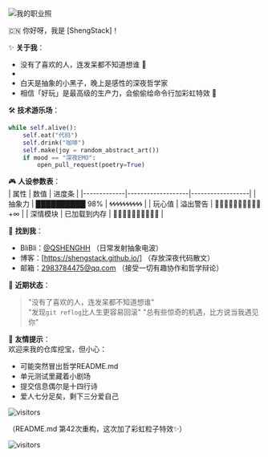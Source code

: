 ![我的职业照](https://img.picui.cn/free/2025/06/23/68593b72efb49.png)



 🇨🇳 你好呀，我是 [ShengStack]！  

✨ **关于我**：  
- 没有了喜欢的人，连发呆都不知道想谁 🎨  
-   
- 白天是抽象的小黑子，晚上是感性的深夜哲学家  
- 相信「好玩」是最高级的生产力，会偷偷给命令行加彩虹特效 🌈  

🛠️ **技术游乐场**：  
```python
while self.alive():
    self.eat("代码") 
    self.drink("咖啡")
    self.make(joy = random_abstract_art())
    if mood == "深夜EMO":
        open_pull_request(poetry=True)
```

🎮 **人设参数表**：  
| 属性        | 数值              | 进度条           |
|-------------|-------------------|------------------|
| 抽象力      | ██████████ 98%   | 🌀🌀🌀🌀🌀🌀🌀🌀🌀🌀 |
| 玩心值      | 溢出警告          | 🎪🎪🎪🎪🎪🎪🎪🎪🎪🎪+∞ |
| 深情模块    | 已加载到内存      | 💌💌💌💌💌💌💌💌💌💌 |

📮 **找到我**：  
- BliBli：[@QSHENGHH](https://b23.tv/RVFHS5A) （日常发射抽象电波）  
- 博客：[https://shengstack.github.io/] （存放深夜代码散文）  
- 邮箱：2983784475@qq.com （接受一切有趣协作和哲学辩论）  

🤹 **近期状态**：  
> "没有了喜欢的人，连发呆都不知道想谁"  
> "发现`git reflog`比人生更容易回滚"
>"总有些惊奇的机遇，比方说当我遇见你"  

🌟 **友情提示**：  
欢迎来我的仓库挖宝，但小心：  
- 可能突然冒出哲学README.md  
- 单元测试里藏着小剧场  
- 提交信息偶尔是十四行诗 
- 爱人七分足矣，剩下三分爱自己 

![visitors](https://visitor-badge.laobi.icu/badge?page_id=你的github账号.你的repo)  

（README.md 第42次重构，这次加了彩虹粒子特效✨）


![visitors](https://img.shields.io/badge/dynamic/json?color=blue&label=Visitors&query=value&url=https://api.countapi.xyz/hit/ShengStack/ShengStack)